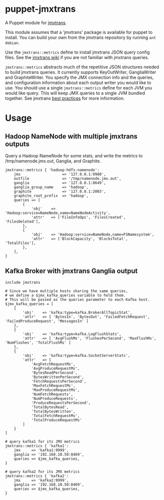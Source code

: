 # puppet-jmxtrans

A Puppet module for [jmxtrans](https://github.com/jmxtrans/jmxtrans).

This module assumes that a 'jmxtrans' package is available for
puppet to install.  You can build your own from the jmxtrans repository
by running ```ant debian```.

Use the ```jmxtrans::metrics``` define to install
jmxtrans JSON query config files.  See the [jmxtrans wiki](https://github.com/jmxtrans/jmxtrans/wiki/Queries)
if you are not familiar with jmxtrans queries.

```jmxtrans::metrics``` abstracts much of the repetitive JSON structures
needed to build jmxtrans queries.  It currently supports KeyOutWriter,
GangliaWriter and GraphiteWriter.  You specify the JMX connection info
and the queries, and configuration information about each output writer
you would like to use.  You should use a single ```jmxtrans::metrics```
define for each JVM you would like query.  This will keep JMX queries
to a single JVM bundled together.  See jmxtrans
[best practices](https://github.com/jmxtrans/jmxtrans/wiki/BestPractices)
for more information.

# Usage
## Hadoop NameNode with multiple jmxtrans outputs

Query a Hadoop NameNode for some stats, and write the metrics to
/tmp/namenode.jmx.out, Ganglia, and Graphite.

```puppet
jmxtrans::metrics { 'hadoop-hdfs-namenode':
    jmx                   => '127.0.0.1:9980',
    outfile               => '/tmp/namenode.jmx.out',
    ganglia               => '127.0.0.1:8649',
    ganglia_group_name    => 'hadoop',
    graphite              => '127.0.0.1:2003',
    graphite_root_prefix  => 'hadoop',
    queries => [
        {
            'obj'    => 'Hadoop:service=NameNode,name=NameNodeActivity',
            'attr'   => ['FileInfoOps', 'FilesCreated', 'FilesDeleted'],
        },
        {
            'obj'    => 'Hadoop:service=NameNode,name=FSNamesystem',
            'attr'   => ['BlockCapacity', 'BlocksTotal', 'TotalFiles'],
        },
    ],
}
```

## Kafka Broker with jmxtrans Ganglia output

```puppet
include jmxtrans

# Since we have multiple hosts sharing the same queries,
# we define a $jmx_kafka_queries variable to hold them.
# This will be passed as the queries parameter to each Kafka host.
$jmx_kafka_queries = [
    {
        'obj'    => 'kafka:type=kafka.BrokerAllTopicStat',
        'attr'   => [ 'BytesIn', 'BytesOut', 'FailedFetchRequest', 'FailedProduceRequest', 'MessagesIn' ]
    },
    {
        'obj'    => 'kafka:type=kafka.LogFlushStats',
        'attr'   => [ 'AvgFlushMs', 'FlushesPerSecond', 'MaxFlushMs', 'NumFlushes', 'TotalFlushMs' ]
    },
    {
        'obj'    => 'kafka:type=kafka.SocketServerStats',
        'attr'   => [
            'AvgFetchRequestMs',
            'AvgProduceRequestMs',
            'BytesReadPerSecond',
            'BytesWrittenPerSecond',
            'FetchRequestsPerSecond',
            'MaxFetchRequestMs',
            'MaxProduceRequestMs',
            'NumFetchRequests',
            'NumProduceRequests',
            'ProduceRequestsPerSecond',
            'TotalBytesRead',
            'TotalBytesWritten',
            'TotalFetchRequestMs',
            'TotalProduceRequestMs'
        ]
    }
]

# query kafka1 for its JMX metrics
jmxtrans::metrics { 'kafka1':
    jmx     => 'kafka1:9999',
    ganglia => '192.168.10.50:8469',
    queries => $jmx_kafka_queries,
}

# query kafka2 for its JMX metrics
jmxtrans::metrics { 'kafka2':
    jmx     => 'kafka2:9999',
    ganglia => '192.168.10.50:8469',
    queries => $jmx_kafka_queries,
}
```